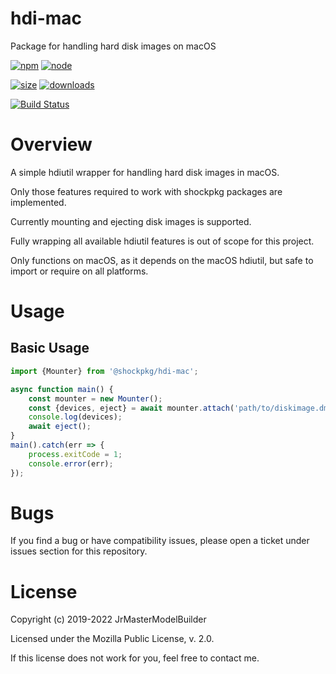 # hdi-mac

Package for handling hard disk images on macOS

[![npm](https://img.shields.io/npm/v/@shockpkg/hdi-mac.svg)](https://npmjs.com/package/@shockpkg/hdi-mac)
[![node](https://img.shields.io/node/v/@shockpkg/hdi-mac.svg)](https://nodejs.org)

[![size](https://packagephobia.now.sh/badge?p=@shockpkg/hdi-mac)](https://packagephobia.now.sh/result?p=@shockpkg/hdi-mac)
[![downloads](https://img.shields.io/npm/dm/@shockpkg/hdi-mac.svg)](https://npmcharts.com/compare/@shockpkg/hdi-mac?minimal=true)

[![Build Status](https://github.com/shockpkg/hdi-mac/workflows/main/badge.svg?branch=master)](https://github.com/shockpkg/hdi-mac/actions?query=workflow%3Amain+branch%3Amaster)


# Overview

A simple hdiutil wrapper for handling hard disk images in macOS.

Only those features required to work with shockpkg packages are implemented.

Currently mounting and ejecting disk images is supported.

Fully wrapping all available hdiutil features is out of scope for this project.

Only functions on macOS, as it depends on the macOS hdiutil, but safe to import or require on all platforms.


# Usage

## Basic Usage

```js
import {Mounter} from '@shockpkg/hdi-mac';

async function main() {
	const mounter = new Mounter();
	const {devices, eject} = await mounter.attach('path/to/diskimage.dmg');
	console.log(devices);
	await eject();
}
main().catch(err => {
	process.exitCode = 1;
	console.error(err);
});
```


# Bugs

If you find a bug or have compatibility issues, please open a ticket under issues section for this repository.


# License

Copyright (c) 2019-2022 JrMasterModelBuilder

Licensed under the Mozilla Public License, v. 2.0.

If this license does not work for you, feel free to contact me.
